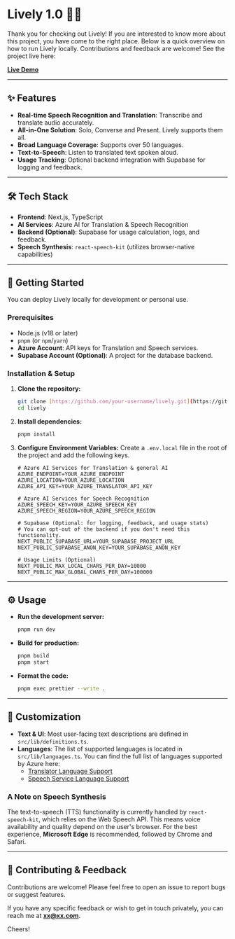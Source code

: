 # Lively 1.0 🎤💬

Thank you for checking out Lively! If you are interested to know more about this project, you have come to the right place.
Below is a quick overview on how to run Lively locally. Contributions and feedback are welcome!
See the project live here:

**[Live Demo](https://lively-one.vercel.app/)**

---

## ✨ Features

- **Real-time Speech Recognition and Translation**: Transcribe and translate audio accurately.
- **All-in-One Solution**: Solo, Converse and Present. Lively supports them all.
- **Broad Language Coverage**: Supports over 50 languages.
- **Text-to-Speech**: Listen to translated text spoken aloud.
- **Usage Tracking**: Optional backend integration with Supabase for logging and feedback.

---

## 🛠️ Tech Stack

- **Frontend**: Next.js, TypeScript
- **AI Services**: Azure AI for Translation & Speech Recognition
- **Backend (Optional)**: Supabase for usage calculation, logs, and feedback.
- **Speech Synthesis**: `react-speech-kit` (utilizes browser-native capabilities)

---

## 🚀 Getting Started

You can deploy Lively locally for development or personal use.

### Prerequisites

- Node.js (v18 or later)
- `pnpm` (or `npm`/`yarn`)
- **Azure Account**: API keys for Translation and Speech services.
- **Supabase Account (Optional)**: A project for the database backend.

### Installation & Setup

1.  **Clone the repository:**

    ```bash
    git clone [https://github.com/your-username/lively.git](https://github.com/your-username/lively.git)
    cd lively
    ```

2.  **Install dependencies:**

    ```bash
    pnpm install
    ```

3.  **Configure Environment Variables:**
    Create a `.env.local` file in the root of the project and add the following keys.

    ```env
    # Azure AI Services for Translation & general AI
    AZURE_ENDPOINT=YOUR_AZURE_ENDPOINT
    AZURE_LOCATION=YOUR_AZURE_LOCATION
    AZURE_API_KEY=YOUR_AZURE_TRANSLATOR_API_KEY

    # Azure AI Services for Speech Recognition
    AZURE_SPEECH_KEY=YOUR_AZURE_SPEECH_KEY
    AZURE_SPEECH_REGION=YOUR_AZURE_SPEECH_REGION

    # Supabase (Optional: for logging, feedback, and usage stats)
    # You can opt-out of the backend if you don't need this functionality.
    NEXT_PUBLIC_SUPABASE_URL=YOUR_SUPABASE_PROJECT_URL
    NEXT_PUBLIC_SUPABASE_ANON_KEY=YOUR_SUPABASE_ANON_KEY

    # Usage Limits (Optional)
    NEXT_PUBLIC_MAX_LOCAL_CHARS_PER_DAY=10000
    NEXT_PUBLIC_MAX_GLOBAL_CHARS_PER_DAY=100000
    ```

---

## ⚙️ Usage

- **Run the development server:**

  ```bash
  pnpm run dev
  ```

- **Build for production:**

  ```bash
  pnpm build
  pnpm start
  ```

- **Format the code:**
  ```bash
  pnpm exec prettier --write .
  ```

---

## 🔧 Customization

- **Text & UI**: Most user-facing text descriptions are defined in `src/lib/definitions.ts`.
- **Languages**: The list of supported languages is located in `src/lib/languages.ts`. You can find the full list of languages supported by Azure here:
  - [Translator Language Support](https://learn.microsoft.com/en-us/azure/ai-services/translator/language-support)
  - [Speech Service Language Support](https://learn.microsoft.com/en-us/azure/ai-services/speech-service/language-support?tabs=stt)

### A Note on Speech Synthesis

The text-to-speech (TTS) functionality is currently handled by `react-speech-kit`, which relies on the Web Speech API. This means voice availability and quality depend on the user's browser. For the best experience, **Microsoft Edge** is recommended, followed by Chrome and Safari.

---

## 🙌 Contributing & Feedback

Contributions are welcome! Please feel free to open an issue to report bugs or suggest features.

If you have any specific feedback or wish to get in touch privately, you can reach me at **xx@xx.com**.

Cheers!

